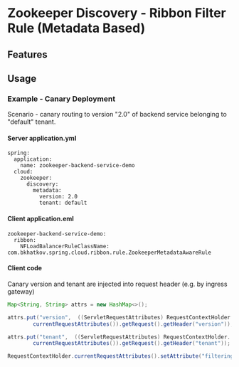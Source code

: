 # Zookeeper Discovery - Ribbon Filter Rule (Metadata Based)

## Features

## Usage

### Example - Canary Deployment

Scenario - canary routing to version "2.0" of backend service belonging to "default" tenant.

#### Server application.yml

```
spring:
  application:
    name: zookeeper-backend-service-demo
  cloud:
    zookeeper:
      discovery:
        metadata:
          version: 2.0
          tenant: default
```

#### Client application.eml

```
zookeeper-backend-service-demo:
  ribbon:
    NFLoadBalancerRuleClassName: com.bkhatkov.spring.cloud.ribbon.rule.ZookeeperMetadataAwareRule
```

#### Client code

Canary version and tenant are injected into request header (e.g. by ingress gateway)

```java
Map<String, String> attrs = new HashMap<>();

attrs.put("version",  ((ServletRequestAttributes) RequestContextHolder.
        currentRequestAttributes()).getRequest().getHeader("version"));

attrs.put("tenant",  ((ServletRequestAttributes) RequestContextHolder.
        currentRequestAttributes()).getRequest().getHeader("tenant"));

RequestContextHolder.currentRequestAttributes().setAttribute("filteringAttributes", attrs, 0);
```
